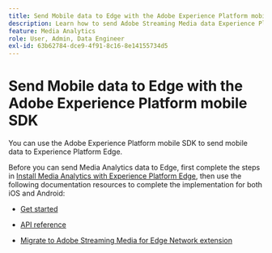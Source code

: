 ```yaml
---
title: Send Mobile data to Edge with the Adobe Experience Platform mobile SDK
description: Learn how to send Adobe Streaming Media data Experience Platform Edge.
feature: Media Analytics
role: User, Admin, Data Engineer
exl-id: 63b62784-dce9-4f91-8c16-8e14155734d5
---
```

# Send Mobile data to Edge with the Adobe Experience Platform mobile SDK

You can use the Adobe Experience Platform mobile SDK to send mobile data to Experience Platform Edge.

Before you can send Media Analytics data to Edge, first complete the steps in [Install Media Analytics with Experience Platform Edge](/help/implementation/edge/implementation-edge.md), then use the following documentation resources to complete the implementation for both iOS and Android:

* [Get started](https://developer.adobe.com/client-sdks/documentation/media-for-edge-network/)

* [API reference](https://developer.adobe.com/client-sdks/documentation/media-for-edge-network/api-reference/)

* [Migrate to Adobe Streaming Media for Edge Network extension](https://developer.adobe.com/client-sdks/documentation/adobe-media-analytics/migration-guide/)
